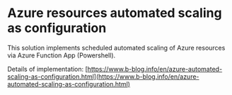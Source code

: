 # Azure resources automated scaling as configuration

This solution implements scheduled automated scaling of Azure resources via Azure Function App (Powershell).

Details of implementation: [https://www.b-blog.info/en/azure-automated-scaling-as-configuration.html](https://www.b-blog.info/en/azure-automated-scaling-as-configuration.html)
